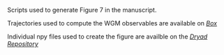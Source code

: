 Scripts used to generate Figure 7 in the manuscript. 

Trajectories used to compute the WGM observables are available on [*Box*](https://uofi.box.com/s/4g3xmumfmesb68y7tb0fn8wvhvycylrf)

Individual npy files used to create the figure are availble on the [*Dryad Repository*](https://10.5061/dryad.4b8gthtmf)
